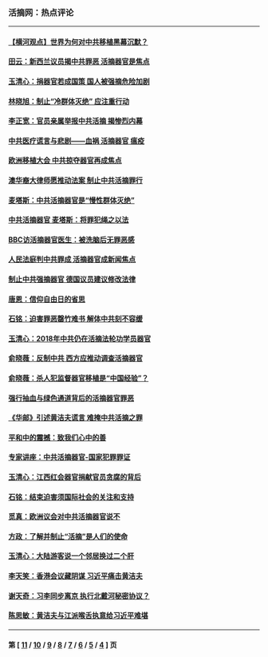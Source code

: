 ### 活摘网：热点评论
---
#### [【横河观点】世界为何对中共移植黑幕沉默？](../../pages/nf5879/n13244249.md?11130430) 
#### [田云：新西兰议员揭中共罪恶 活摘器官是焦点](../../pages/nf5879/n13070629.md?11130430) 
#### [玉清心：捐器官若成国策 国人被强摘危险加剧](../../pages/nf5879/n12802713.md?11130430) 
#### [林晓旭：制止“冷群体灭绝” 应注重行动](../../pages/nf5879/n12779736.md?11130430) 
#### [李正宽：官员亲属举报中共活摘 揭惨烈内幕](../../pages/nf5879/n12684490.md?11130430) 
#### [中共医疗谎言与悲剧——血祸 活摘器官 瘟疫](../../pages/nf5879/n12372103.md?11130430) 
#### [欧洲移植大会 中共掠夺器官再成焦点](../../pages/nf5879/n11538883.md?11130430) 
#### [澳华裔大律师愿推动法案 制止中共活摘罪行](../../pages/nf5879/n11377039.md?11130430) 
#### [麦塔斯：中共活摘器官是“慢性群体灭绝”](../../pages/nf5879/n11350529.md?11130430) 
#### [中共活摘器官 麦塔斯：将罪犯绳之以法](../../pages/nf5879/n11347973.md?11130430) 
#### [BBC访活摘器官医生：被洗脑后无罪恶感](../../pages/nf5879/n11335935.md?11130430) 
#### [人民法庭判中共罪成 活摘器官成新闻焦点](../../pages/nf5879/n11331578.md?11130430) 
#### [制止中共强摘器官 德国议员建议修改法律](../../pages/nf5879/n11249451.md?11130430) 
#### [唐恩：信仰自由日的省思](../../pages/nf5879/n11003525.md?11130430) 
#### [石铭：迫害罪恶罄竹难书  解体中共刻不容缓](../../pages/nf5879/n10942855.md?11130430) 
#### [玉清心：2018年中共仍在活摘法轮功学员器官](../../pages/nf5879/n10914646.md?11130430) 
#### [俞晓薇：反制中共 西方应推动调查活摘器官](../../pages/nf5879/n10794671.md?11130430) 
#### [俞晓薇：杀人犯监督器官移植是“中国经验”？](../../pages/nf5879/n10466427.md?11130430) 
#### [强行抽血与绿色通道背后的活摘器官罪恶](../../pages/nf5879/n10004708.md?11130430) 
#### [《华邮》引述黄洁夫谎言 难掩中共活摘之罪](../../pages/nf5879/n9642309.md?11130430) 
#### [平和中的震撼：致我们心中的善](../../pages/nf5879/n9021123.md?11130430) 
#### [专家讲座：中共活摘器官-国家犯罪罪证](../../pages/nf5879/n8828153.md?11130430) 
#### [玉清心：江西红会器官捐献官员贪腐的背后](../../pages/nf5879/n8522122.md?11130430) 
#### [石铭：结束迫害须国际社会的关注和支持](../../pages/nf5879/n8443497.md?11130430) 
#### [觅真：欧洲议会对中共活摘器官说不](../../pages/nf5879/n8337486.md?11130430) 
#### [方政：了解并制止“活摘”是人们的使命](../../pages/nf5879/n8329214.md?11130430) 
#### [玉清心：大陆游客说一个邻居换过二个肝](../../pages/nf5879/n8291404.md?11130430) 
#### [李天笑：香港会议藏阴谋 习近平痛击黄洁夫](../../pages/nf5879/n8241459.md?11130430) 
#### [谢天奇：习李同步离京 执行北戴河秘密协议？](../../pages/nf5879/n8230418.md?11130430) 
#### [陈思敏：黄洁夫与江派喉舌执意给习近平难堪](../../pages/nf5879/n8222166.md?11130430) 

---
#### 第 [ [11](./11.md?11130430) / [10](./10.md?11130430) / [9](./9.md?11130430) / [8](./8.md?11130430) / [7](./7.md?11130430) / [6](./6.md?11130430) / [5](./5.md?11130430) / [4](./4.md?11130430) ] 页
